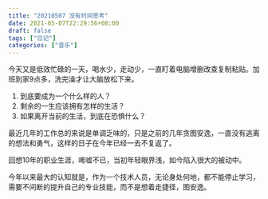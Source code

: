 ```yaml
---
title: "20210507 没有时间思考"
date: 2021-05-07T22:29:56+08:00
draft: false
tags: ["日记"]
categories: ["音乐"]
---
```


今天又是低效忙碌的一天，喝水少，走动少，一直盯着电脑增删改查复制粘贴。加班到家9点多，洗完澡才让大脑放松下来。

1. 到底要成为一个什么样的人？
2. 剩余的一生应该拥有怎样的生活？
3. 如果离开当前的生活，到底在恐惧什么？

最近几年的工作总的来说是单调乏味的，只是之前的几年贪图安逸，一直没有逃离的想法和勇气，这样的日子在今年已经一去不复返了。

回想10年的职业生涯，唏嘘不已，当初年轻眼界浅，如今陷入很大的被动中。

今年以来最大的认知就是，作为一个技术人员，无论身处何地，都不能停止学习，需要不间断的提升自己的专业技能，而不是想着走捷径，图安逸。

